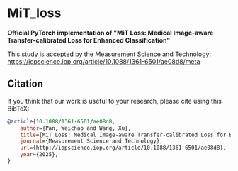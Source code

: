 # MiT_loss
**Official PyTorch implementation of "MiT Loss: Medical Image-aware Transfer-calibrated Loss for Enhanced Classification"**

This study is accepted by the Measurement Science and Technology: https://iopscience.iop.org/article/10.1088/1361-6501/ae08d8/meta

## Citation
If you think that our work is useful to your research, please cite using this BibTeX:
```bibtex
@article{10.1088/1361-6501/ae08d8,
	author={Pan, Weichao and Wang, Xu},
	title={MiT Loss: Medical Image-aware Transfer-calibrated Loss for Enhanced Classification},
	journal={Measurement Science and Technology},
	url={http://iopscience.iop.org/article/10.1088/1361-6501/ae08d8},
	year={2025},
}
